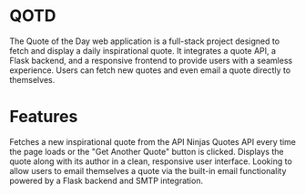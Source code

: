 # QOTD
The Quote of the Day web application is a full-stack project designed to fetch and display a daily inspirational quote. It integrates a quote API, a Flask backend, and a responsive frontend to provide users with a seamless experience. Users can fetch new quotes and even email a quote directly to themselves.
# Features
Fetches a new inspirational quote from the API Ninjas Quotes API every time the page loads or the "Get Another Quote" button is clicked.
Displays the quote along with its author in a clean, responsive user interface.
Looking to allow users to email themselves a quote via the built-in email functionality powered by a Flask backend and SMTP integration.
